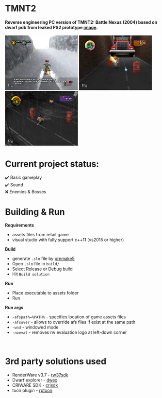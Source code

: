 # TMNT2
#### Reverse engineering PC version of TMNT2: Battle Nexus (2004) based on dwarf pdb from leaked PS2 prototype [image](https://archive.org/details/TeenageMutantNinjaTurtles2BattleNexusJun142004prototype). 

<p float="left">
<img src="scr1.png" width="240"/>
<img src="scr2.png" width="240"/>
<img src="scr3.png" width="240"/>
</p>

# Current project status:
✔️ Basic gameplay\
✔️ Sound\
❌ Enemies & Bosses
&nbsp;

# Building & Run
**Requirements**
- assets files from retail game
- visual studio with fully support c++11 (vs2015 or higher)

**Build**
- generate `.sln` file by [premake5](https://premake.github.io/)
- Open `.sln` file in `build/`
- Select Release or Debug build
- Hit `Build solution`

**Run**
- Place executable to assets folder
- Run

**Run args**
- `-afspath=%PATH%` - specifies location of game assets files
- `-afsover` - allows to override afs files if exist at the same path
- `-wnd` - windowed mode
- `-noeval` - removes rw evaluation logo at left-down corner

&nbsp;

# 3rd party solutions used
* RenderWare v3.7 - [rw37sdk](https://archive.org/details/RenderwareStudio3.7SDKForWindows)
* Dwarf explorer - [dwex](https://github.com/sevaa/dwex)
* CRIWARE SDK - [crisdk](https://archive.org/details/cri-sdk)
* toon plugin - [rptoon](https://github.com/xntrz/rptoon)
